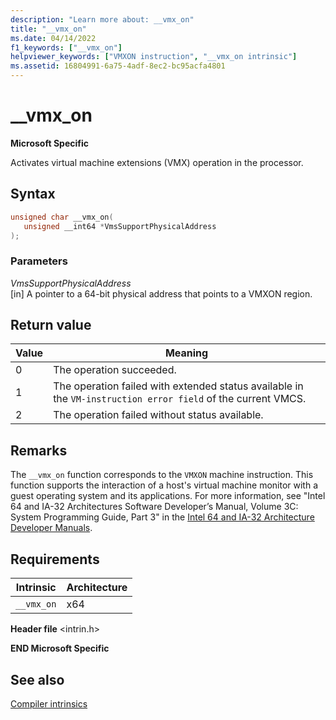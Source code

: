 ```yaml
---
description: "Learn more about: __vmx_on"
title: "__vmx_on"
ms.date: 04/14/2022
f1_keywords: ["__vmx_on"]
helpviewer_keywords: ["VMXON instruction", "__vmx_on intrinsic"]
ms.assetid: 16804991-6a75-4adf-8ec2-bc95acfa4801
---
```

# __vmx_on

**Microsoft Specific**

Activates virtual machine extensions (VMX) operation in the processor.

## Syntax

```C
unsigned char __vmx_on(
   unsigned __int64 *VmsSupportPhysicalAddress
);
```

### Parameters

*VmsSupportPhysicalAddress*\
[in] A pointer to a 64-bit physical address that points to a VMXON region.

## Return value

|Value|Meaning|
|-----------|-------------|
|0|The operation succeeded.|
|1|The operation failed with extended status available in the `VM-instruction error field` of the current VMCS.|
|2|The operation failed without status available.|

## Remarks

The `__vmx_on` function corresponds to the `VMXON` machine instruction. This function supports the interaction of a host's virtual machine monitor with a guest operating system and its applications. For more information, see "Intel 64 and IA-32 Architectures Software Developer’s Manual, Volume 3C: System Programming Guide, Part 3" in the [Intel 64 and IA-32 Architecture Developer Manuals](https://www.intel.com/content/www/us/en/developer/articles/technical/intel-sdm.html).

## Requirements

|Intrinsic|Architecture|
|---------------|------------------|
|`__vmx_on`|x64|

**Header file** \<intrin.h>

**END Microsoft Specific**

## See also

[Compiler intrinsics](../intrinsics/compiler-intrinsics.md)

